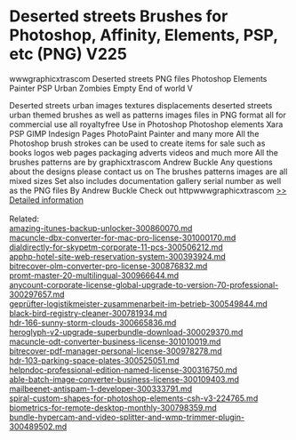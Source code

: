 # Deserted streets Brushes for Photoshop, Affinity, Elements, PSP, etc (PNG) V225
wwwgraphicxtrascom Deserted streets PNG files Photoshop Elements Painter PSP Urban Zombies Empty End of world V

Deserted streets urban images textures displacements
 deserted streets urban themed brushes as well as patterns images files in PNG format all for commercial use all royaltyfree Use in Photoshop Photoshop elements Xara PSP GIMP Indesign Pages PhotoPaint Painter and many more All the Photoshop brush strokes can be used to create items for sale such as books logos web pages packaging adverts videos and much more All the brushes patterns are by graphicxtrascom Andrew Buckle Any questions about the designs please contact us on The brushes patterns images are all mixed sizes Set also includes documentation gallery serial number as well as the PNG files
 By Andrew Buckle
Check out httpwwwgraphicxtrascom
[>> Detailed information](https://secure.shareit.com/shareit/product.html?productid=300627490&affiliateid=200057808)<br/><br/>Related:
<br />[amazing-itunes-backup-unlocker-300860070.md](https://github.com/downloadplanet/downloadplanet/blob/main/amazing-itunes-backup-unlocker-300860070.md)<br />[macuncle-dbx-converter-for-mac-pro-license-301000170.md](https://github.com/downloadplanet/downloadplanet/blob/main/macuncle-dbx-converter-for-mac-pro-license-301000170.md)<br />[dialdirectly-for-skypetm-corporate-11-pcs-300506212.md](https://github.com/downloadplanet/downloadplanet/blob/main/dialdirectly-for-skypetm-corporate-11-pcs-300506212.md)<br />[apphp-hotel-site-web-reservation-system-300393924.md](https://github.com/downloadplanet/downloadplanet/blob/main/apphp-hotel-site-web-reservation-system-300393924.md)<br />[bitrecover-olm-converter-pro-license-300876832.md](https://github.com/downloadplanet/downloadplanet/blob/main/bitrecover-olm-converter-pro-license-300876832.md)<br />[promt-master-20-multilingual-300966644.md](https://github.com/downloadplanet/downloadplanet/blob/main/promt-master-20-multilingual-300966644.md)<br />[anycount-corporate-license-global-upgrade-to-version-70-professional-300297657.md](https://github.com/downloadplanet/downloadplanet/blob/main/anycount-corporate-license-global-upgrade-to-version-70-professional-300297657.md)<br />[geprüfter-logistikmeister-zusammenarbeit-im-betrieb-300549844.md](https://github.com/downloadplanet/downloadplanet/blob/main/geprüfter-logistikmeister-zusammenarbeit-im-betrieb-300549844.md)<br />[black-bird-registry-cleaner-300781934.md](https://github.com/downloadplanet/downloadplanet/blob/main/black-bird-registry-cleaner-300781934.md)<br />[hdr-166-sunny-storm-clouds-300665836.md](https://github.com/downloadplanet/downloadplanet/blob/main/hdr-166-sunny-storm-clouds-300665836.md)<br />[heroglyph-v2-upgrade-superbundle-download-300029370.md](https://github.com/downloadplanet/downloadplanet/blob/main/heroglyph-v2-upgrade-superbundle-download-300029370.md)<br />[macuncle-odt-converter-business-license-301010019.md](https://github.com/downloadplanet/downloadplanet/blob/main/macuncle-odt-converter-business-license-301010019.md)<br />[bitrecover-pdf-manager-personal-license-300978278.md](https://github.com/downloadplanet/downloadplanet/blob/main/bitrecover-pdf-manager-personal-license-300978278.md)<br />[hdr-103-parking-space-plates-300525051.md](https://github.com/downloadplanet/downloadplanet/blob/main/hdr-103-parking-space-plates-300525051.md)<br />[helpndoc-professional-edition-named-license-300316750.md](https://github.com/downloadplanet/downloadplanet/blob/main/helpndoc-professional-edition-named-license-300316750.md)<br />[able-batch-image-converter-business-license-300109403.md](https://github.com/downloadplanet/downloadplanet/blob/main/able-batch-image-converter-business-license-300109403.md)<br />[mailbeenet-antispam-1-developer-300333791.md](https://github.com/downloadplanet/downloadplanet/blob/main/mailbeenet-antispam-1-developer-300333791.md)<br />[spiral-custom-shapes-for-photoshop-elements-csh-v3-224765.md](https://github.com/downloadplanet/downloadplanet/blob/main/spiral-custom-shapes-for-photoshop-elements-csh-v3-224765.md)<br />[biometrics-for-remote-desktop-monthly-300798359.md](https://github.com/downloadplanet/downloadplanet/blob/main/biometrics-for-remote-desktop-monthly-300798359.md)<br />[bundle-hypercam-and-video-splitter-and-wmp-trimmer-plugin-300489502.md](https://github.com/downloadplanet/downloadplanet/blob/main/bundle-hypercam-and-video-splitter-and-wmp-trimmer-plugin-300489502.md)